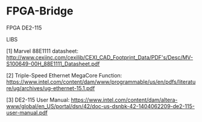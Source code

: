# FPGA-Bridge
FPGA DE2-115

LIBS

[1] Marvel 88E1111 datasheet:
http://www.cexiinc.com/cexilib/CEXI_CAD_Footprint_Data/PDF's/Desc/MV-S100649-00H_88E1111_Datasheet.pdf

[2] Triple-Speed Ethernet MegaCore Function:
https://www.intel.com/content/dam/www/programmable/us/en/pdfs/literature/ug/archives/ug-ethernet-15.1.pdf

[3] DE2-115 User Manual: https://www.intel.com/content/dam/altera-www/global/en_US/portal/dsn/42/doc-us-dsnbk-42-1404062209-de2-115-user-manual.pdf
